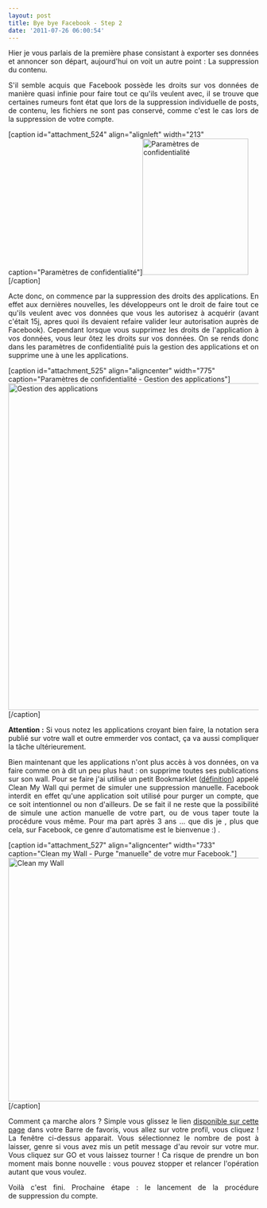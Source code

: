 ```yaml
---
layout: post
title: Bye bye Facebook - Step 2
date: '2011-07-26 06:00:54'
---
```


<p style="text-align: justify;">Hier je vous parlais de la première phase consistant à exporter ses données et annoncer son départ, aujourd'hui on voit un autre point : La suppression du contenu.</p>

<p style="text-align: justify;"><!--more--></p>

<p style="text-align: justify;">S'il semble acquis que Facebook possède les droits sur vos données de manière quasi infinie pour faire tout ce qu'ils veulent avec, il se trouve que certaines rumeurs font état que lors de la suppression individuelle de posts, de contenu, les fichiers ne sont pas conservé, comme c'est le cas lors de la suppression de votre compte.</p>

[caption id="attachment_524" align="alignleft" width="213" caption="Paramètres de confidentialité"]<a href="http://clawfire.net/wp-content/uploads/confidentialité.png"><img class="size-full wp-image-524" title="confidentialité" src="http://clawfire.net/wp-content/uploads/confidentialité.png" alt="Paramètres de confidentialité" width="213" height="274" /></a>[/caption]

<p style="text-align: justify;">Acte donc, on commence par la suppression des droits des applications. En effet aux dernières nouvelles, les développeurs ont le droit de faire tout ce qu'ils veulent avec vos données que vous les autorisez à acquérir (avant c'était 15j, apres quoi ils devaient refaire valider leur autorisation auprès de Facebook). Cependant lorsque vous supprimez les droits de l'application à vos données, vous leur ôtez les droits sur vos données. On se rends donc dans les paramètres de confidentialité puis la gestion des applications et on supprime une à une les applications.</p>

[caption id="attachment_525" align="aligncenter" width="775" caption="Paramètres de confidentialité - Gestion des applications"]<a href="http://clawfire.net/wp-content/uploads/apps.png"><img class="size-full wp-image-525" title="apps" src="http://clawfire.net/wp-content/uploads/apps.png" alt="Gestion des applications" width="775" height="657" /></a>[/caption]

<p style="text-align: justify;"><strong>Attention :</strong> Si vous notez les applications croyant bien faire, la notation sera publié sur votre wall et outre emmerder vos contact, ça va aussi compliquer la tâche ultérieurement.</p>

<p style="text-align: justify;">Bien maintenant que les applications n'ont plus accès à vos données, on va faire comme on à dit un peu plus haut : on supprime toutes ses publications sur son wall. Pour se faire j'ai utilisé un petit Bookmarklet (<a title="Définition de bookmarklet dans Wikipédia" href="http://fr.wikipedia.org/wiki/Bookmarklet" target="_blank">définition</a>) appelé Clean My Wall qui permet de simuler une suppression manuelle. Facebook interdit en effet qu'une application soit utilisé pour purger un compte, que ce soit intentionnel ou non d'ailleurs. De se fait il ne reste que la possibilité de simule une action manuelle de votre part, ou de vous taper toute la procédure vous même. Pour ma part après 3 ans ... que dis je , plus que cela, sur Facebook, ce genre d'automatisme est le bienvenue :) .</p>

[caption id="attachment_527" align="aligncenter" width="733" caption="Clean my Wall - Purge &quot;manuelle&quot; de votre mur Facebook."]<a href="http://clawfire.net/wp-content/uploads/Clean-my-Wall.png"><img class="size-full wp-image-527" title="Clean my Wall" src="http://clawfire.net/wp-content/uploads/Clean-my-Wall.png" alt="Clean my Wall" width="733" height="490" /></a>[/caption]

<p style="text-align: justify;">Comment ça marche alors ? Simple vous glissez le lien <a href="http://fr.cleanmywall.net/" target="_blank">disponible sur cette page</a> dans votre Barre de favoris, vous allez sur votre profil, vous cliquez ! La fenêtre ci-dessus apparait. Vous sélectionnez le nombre de post à laisser, genre si vous avez mis un petit message d'au revoir sur votre mur. Vous cliquez sur GO et vous laissez tourner ! Ca risque de prendre un bon moment mais bonne nouvelle : vous pouvez stopper et relancer l'opération autant que vous voulez.</p>

<p style="text-align: justify;">Voilà c'est fini. Prochaine étape : le lancement de la procédure de suppression du compte.</p>
